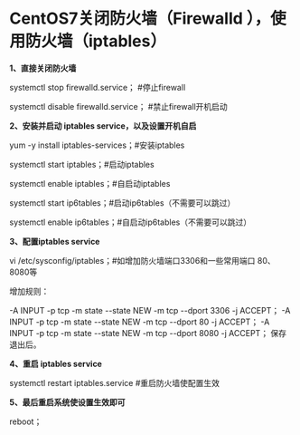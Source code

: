
CentOS7关闭防火墙（Firewalld ），使用防火墙（iptables）
===
**1、直接关闭防火墙**

systemctl stop firewalld.service； #停止firewall

systemctl disable firewalld.service； #禁止firewall开机启动

**2、安装并启动 iptables service，以及设置开机自启**

yum -y install iptables-services；#安装iptables

systemctl start iptables；#启动iptables

systemctl enable iptables；#自启动iptables

systemctl start ip6tables；#启动ip6tables（不需要可以跳过）

systemctl enable ip6tables；#自启动ip6tables（不需要可以跳过）

**3、配置iptables service**

vi /etc/sysconfig/iptables；#如增加防火墙端口3306和一些常用端口 80、8080等

增加规则：

-A INPUT -p tcp -m state --state NEW -m tcp --dport 3306 -j ACCEPT； -A INPUT -p tcp -m state --state NEW -m tcp --dport 80 -j ACCEPT； -A INPUT -p tcp -m state --state NEW -m tcp --dport 8080 -j ACCEPT； 保存退出后。

**4、重启 iptables service**

systemctl restart iptables.service #重启防火墙使配置生效

**5、最后重启系统使设置生效即可**

reboot；
